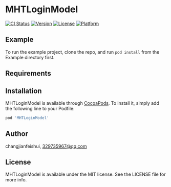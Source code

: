 # MHTLoginModel

[![CI Status](https://img.shields.io/travis/changjianfeishui/MHTLoginModel.svg?style=flat)](https://travis-ci.org/changjianfeishui/MHTLoginModel)
[![Version](https://img.shields.io/cocoapods/v/MHTLoginModel.svg?style=flat)](https://cocoapods.org/pods/MHTLoginModel)
[![License](https://img.shields.io/cocoapods/l/MHTLoginModel.svg?style=flat)](https://cocoapods.org/pods/MHTLoginModel)
[![Platform](https://img.shields.io/cocoapods/p/MHTLoginModel.svg?style=flat)](https://cocoapods.org/pods/MHTLoginModel)

## Example

To run the example project, clone the repo, and run `pod install` from the Example directory first.

## Requirements

## Installation

MHTLoginModel is available through [CocoaPods](https://cocoapods.org). To install
it, simply add the following line to your Podfile:

```ruby
pod 'MHTLoginModel'
```

## Author

changjianfeishui, 329735967@qq.com

## License

MHTLoginModel is available under the MIT license. See the LICENSE file for more info.
